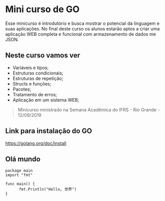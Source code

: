 # Mini curso de GO

Esse minicurso é introdutório e busca mostrar o potencial da linguagem e suas aplicações. No final deste curso os alunos estarão aptos a criar uma aplicação WEB completa e funcional com armazenamento de dados me JSON.

## Neste curso vamos ver

- Variáveis e tipos;
- Estruturas condicionais;
- Estruturas de repetição;
- Structs e funções;
- Pacotes;
- Tratamento de erros;
- Aplicação em um sistema WEB;

> Minicurso ministrado na Semana Acadêmica do IFRS - Rio Grande - 12/09/2019

## Link para instalação do GO

<https://golang.org/doc/install>

## Olá mundo

    package main
    import "fmt"

    func main() {
          fmt.Println("Hello, 世界")
    }

